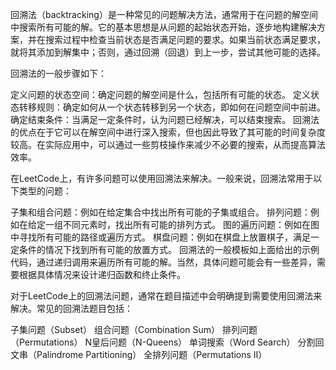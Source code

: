 回溯法（backtracking）是一种常见的问题解决方法，通常用于在问题的解空间中搜索所有可能的解。它的基本思想是从问题的起始状态开始，逐步地构建解决方案，并在搜索过程中检查当前状态是否满足问题的要求。如果当前状态满足要求，就将其添加到解集中；否则，通过回溯（回退）到上一步，尝试其他可能的选择。

回溯法的一般步骤如下：

定义问题的状态空间：确定问题的解空间是什么，包括所有可能的状态。
定义状态转移规则：确定如何从一个状态转移到另一个状态，即如何在问题空间中前进。
确定结束条件：当满足一定条件时，认为问题已经解决，可以结束搜索。
回溯法的优点在于它可以在解空间中进行深入搜索，但也因此导致了其可能的时间复杂度较高。在实际应用中，可以通过一些剪枝操作来减少不必要的搜索，从而提高算法效率。

在LeetCode上，有许多问题可以使用回溯法来解决。一般来说，回溯法常用于以下类型的问题：

子集和组合问题：例如在给定集合中找出所有可能的子集或组合。
排列问题：例如在给定一组不同元素时，找出所有可能的排列方式。
图的遍历问题：例如在图中寻找所有可能的路径或遍历方式。
棋盘问题：例如在棋盘上放置棋子，满足一定条件的情况下找到所有可能的放置方式。
回溯法的一般模板如上面给出的示例代码，通过递归调用来遍历所有可能的解。当然，具体问题可能会有一些差异，需要根据具体情况来设计递归函数和终止条件。

对于LeetCode上的回溯法问题，通常在题目描述中会明确提到需要使用回溯法来解决。常见的回溯法题目包括：

子集问题（Subset）
组合问题（Combination Sum）
排列问题（Permutations）
N皇后问题（N-Queens）
单词搜索（Word Search）
分割回文串（Palindrome Partitioning）
全排列问题（Permutations II）

